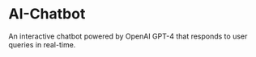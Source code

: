 # AI-Chatbot
An interactive chatbot powered by OpenAI GPT-4 that responds to user queries in real-time.
